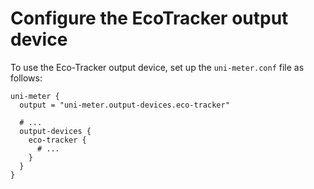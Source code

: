 # Configure the EcoTracker output device

To use the Eco-Tracker output device, set up the `uni-meter.conf` file as follows:

```hocon
uni-meter {
  output = "uni-meter.output-devices.eco-tracker"
  
  # ...
  output-devices {
    eco-tracker {
      # ...
    }
  }
}
```
